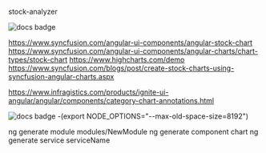 stock-analyzer

![docs badge](https://readthedocs.org/projects/angular-folder-structure/badge/?version=latest)

https://www.syncfusion.com/angular-ui-components/angular-stock-chart
https://www.syncfusion.com/angular-ui-components/angular-charts/chart-types/stock-chart
https://www.highcharts.com/demo
https://www.syncfusion.com/blogs/post/create-stock-charts-using-syncfusion-angular-charts.aspx

https://www.infragistics.com/products/ignite-ui-angular/angular/components/category-chart-annotations.html


![docs badge](https://readthedocs.org/projects/angular-folder-structure/badge/?version=latest) -(export NODE_OPTIONS="--max-old-space-size=8192")

ng generate module modules/NewModule
ng generate component chart
ng generate service serviceName